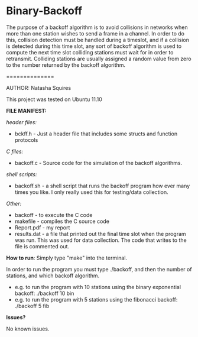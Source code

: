 Binary-Backoff
==============

The purpose of a backoff algorithm is to avoid collisions in networks when more than one station wishes to send a frame in a channel. In order to do this, collision detection must be handled during a timeslot, and if a collision is detected during this time slot, any sort of backoff algorithm is used to compute the next time slot colliding stations must wait for in order to retransmit. Colliding stations are usually assigned a random value from zero to the number returned by the backoff algorithm.

==============

AUTHOR: Natasha Squires

This project was tested on Ubuntu 11.10

**FILE MANIFEST:**

*header files:*
* bckff.h - Just a header file that includes some structs and function protocols

*C files:*
* backoff.c - Source code for the simulation of the backoff algorithms.
 
*shell scripts:*
* backoff.sh - a shell script that runs the backoff program how ever many times you like. I only really
		      used this for testing/data collection.

*Other:*
* backoff - to execute the C code
* makefile - compiles the C source code
* Report.pdf - my report
* results.dat - a file that printed out the final time slot when the program was run. This was used for data collection. The code that writes to the file is commented out.

**How to run**:
Simply type "make" into the terminal.

In order to run the program you must type ./backoff, and then the number of stations, and which backoff
algorithm.

* e.g. to run the program with 10 stations using the binary exponential backoff:
	./backoff 10 bin
* e.g. to run the program with 5 stations using the fibonacci backoff:
	./backoff 5 fib

**Issues?**

No known issues.
